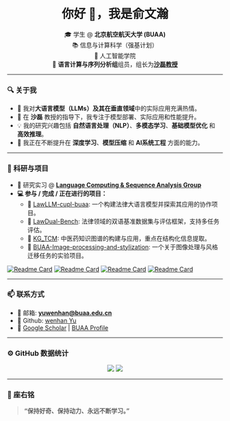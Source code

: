 <!--
 * @Author: Wenhan Yu
 * @LastEditTime: 2025-07-20 09:57:53
 * @Date: 2025-07-20 08:23:48
 * @Version: 1.0
 * @Description: 
-->
<!-- GitHub Profile README -->

<h1 align="center">你好 👋，我是俞文瀚</h1>

<p align="center">
🎓 学生 @ <strong>北京航空航天大学 (BUAA)</strong><br>
📚 信息与计算科学（强基计划）<br>
🏫 人工智能学院<br>
🔬 <strong>语言计算与序列分析组</strong>组员，组长为<strong><a href="https://shalei120.github.io">沙磊教授</a></strong><br>
</p>

---

### 🔍 关于我

- 👋 我对**大语言模型（LLMs）**及其在**垂直领域**中的实际应用充满热情。
- 🔬 在 **沙磊** 教授的指导下，我专注于模型部署、实际应用和性能提升。
- 💡 我的研究兴趣包括 **自然语言处理（NLP）**、**多模态学习**、**基础模型优化** 和 **高效推理**。
- 🌱 我正在不断提升在 **深度学习**、**模型压缩** 和 **AI系统工程** 方面的能力。

---

### 🧠 科研与项目

- 📄 研究实习 @ [**Language Computing & Sequence Analysis Group**](https://github.com/Lesca-Group)
- **💻 参与 / 完成 / 正在进行的项目：**
  - 🔗 [LawLLM-cupl-buaa](https://github.com/yuwenhan07/LawLLM-cupl-buaa): 一个构建法律大语言模型并探索其应用的协作项目。
  - 🔗 [LawDual-Bench](https://github.com/yuwenhan07/LawDual-Bench): 法律领域的双语基准数据集与评估框架，支持多任务评估。
  - 🔗 [KG_TCM](https://github.com/yuwenhan07/KG_TCM): 中医药知识图谱的构建与应用，重点在结构化信息提取。
  - 🔗 [BUAA-Image-processing-and-stylization](https://github.com/yuwenhan07/BUAA-Image-processing-and-stylization): 一个关于图像处理与风格迁移任务的实验项目。

[![Readme Card](https://github-readme-stats.vercel.app/api/pin/?username=yuwenhan07&repo=LawLLM-cupl-buaa)](https://github.com/yuwenhan07/LawLLM-cupl-buaa)
[![Readme Card](https://github-readme-stats.vercel.app/api/pin/?username=yuwenhan07&repo=LawDual-Bench)](https://github.com/yuwenhan07/LawDual-Bench)
[![Readme Card](https://github-readme-stats.vercel.app/api/pin/?username=yuwenhan07&repo=KG_TCM)](https://github.com/yuwenhan07/KG_TCM)
[![Readme Card](https://github-readme-stats.vercel.app/api/pin/?username=yuwenhan07&repo=BUAA-Image-processing-and-stylization)](https://github.com/yuwenhan07/BUAA-Image-processing-and-stylization)

---

### 📫 联系方式

- 📨 邮箱: **yuwenhan@buaa.edu.cn**
- 📄 Github: [wenhan Yu](https://github.com/yuwenhan07)
- 🔗  [Google Scholar](https://scholar.google.com/citations?hl=zh-CN&user=bp2SG9MAAAAJ) | [BUAA Profile](https://www.buaa.edu.cn/)

---

### ⚙️ GitHub 数据统计

<p align="center">
  <img src="https://github-profile-summary-cards.vercel.app/api/cards/profile-details?username=yuwenhan07&theme=dracula" />
  <img src="https://github-readme-stats.vercel.app/api/top-langs/?username=yuwenhan07&layout=compact&theme=dracula">
</p>

---

### 🌟 座右铭

> **“保持好奇、保持动力、永远不断学习。”**